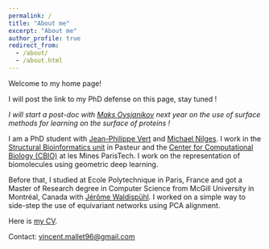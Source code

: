 ```yaml
---
permalink: /
title: "About me"
excerpt: "About me"
author_profile: true
redirect_from: 
  - /about/
  - /about.html
---
```


Welcome to my home page!

I will post the link to my PhD defense on this page, stay tuned !

_I will start a post-doc with [Maks Ovsjanikov](https://scholar.google.fr/citations?user=0IsSPNEAAAAJ&hl=en) next year on the use of surface methods for learning on the surface of proteins !_

I am a PhD student with 
[Jean-Philippe Vert](https://scholar.google.fr/citations?user=pqpxh7IAAAAJ&hl=en)
and [Michael Nilges](https://scholar.google.fr/citations?user=FlN-N-EAAAAJ&hl=en). 
I work in the [Structural Bioinformatics unit](https://research.pasteur.fr/en/team/structural-bioinformatics/)
in Pasteur and the [Center for Computational Biology (CBIO)](https://cbio.mines-paristech.fr/) 
at les Mines ParisTech. I work on the representation of biomolecules using geometric deep learning.

Before that, I studied at Ecole Polytechnique in Paris, France and got a Master of Research degree 
in Computer Science from McGill University in Montréal, Canada with 
[Jérôme Waldispühl](https://scholar.google.fr/citations?user=IVZp2gQAAAAJ&hl=en).
I worked on a simple way to side-step the use of equivariant networks using PCA alignment.

Here is [my CV](/files/CV.pdf).

Contact: vincent.mallet96@gmail.com

